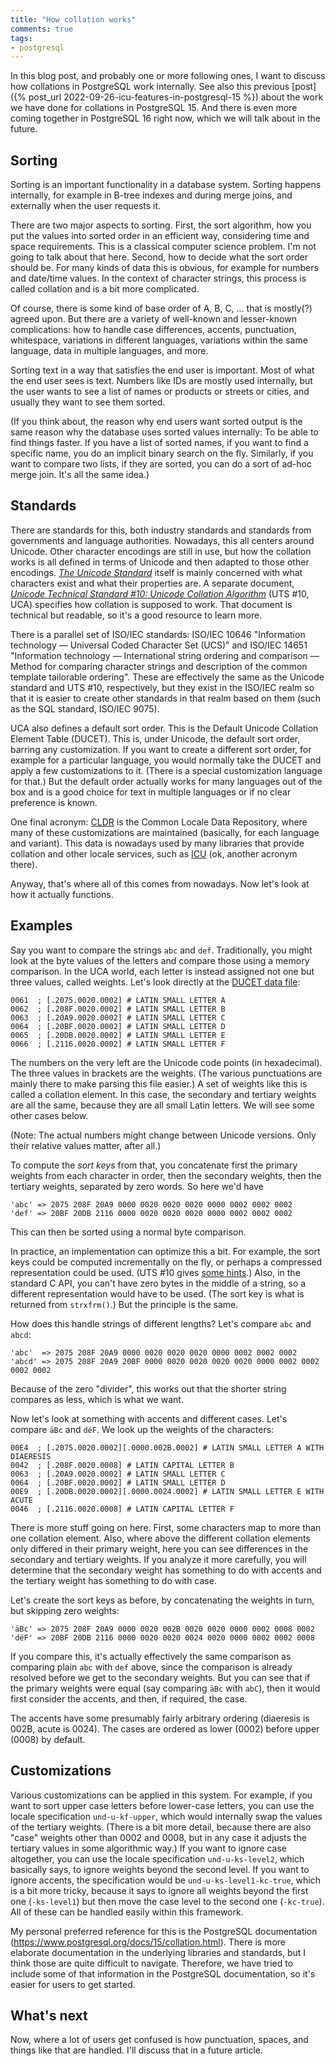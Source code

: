 ```yaml
---
title: "How collation works"
comments: true
tags:
- postgresql
---
```


In this blog post, and probably one or more following ones, I want to
discuss how collations in PostgreSQL work internally.  See also this
previous [post]({% post_url 2022-09-26-icu-features-in-postgresql-15
%}) about the work we have done for collations in PostgreSQL 15.  And
there is even more coming together in PostgreSQL 16 right now, which
we will talk about in the future.

## Sorting

Sorting is an important functionality in a database system.  Sorting
happens internally, for example in B-tree indexes and during merge
joins, and externally when the user requests it.

There are two major aspects to sorting.  First, the sort algorithm,
how you put the values into sorted order in an efficient way,
considering time and space requirements.  This is a classical computer
science problem.  I'm not going to talk about that here.  Second, how
to decide what the sort order should be.  For many kinds of data this
is obvious, for example for numbers and date/time values.  In the
context of character strings, this process is called collation and is
a bit more complicated.

Of course, there is some kind of base order of A, B, C, ... that is
mostly(?) agreed upon.  But there are a variety of well-known and
lesser-known complications: how to handle case differences, accents,
punctuation, whitespace, variations in different languages, variations
within the same language, data in multiple languages, and more.

Sorting text in a way that satisfies the end user is important.  Most
of what the end user sees is text.  Numbers like IDs are mostly used
internally, but the user wants to see a list of names or products or
streets or cities, and usually they want to see them sorted.

(If you think about, the reason why end users want sorted output is
the same reason why the database uses sorted values internally: To be
able to find things faster.  If you have a list of sorted names, if
you want to find a specific name, you do an implicit binary search on
the fly.  Similarly, if you want to compare two lists, if they are
sorted, you can do a sort of ad-hoc merge join.  It's all the same
idea.)

## Standards

There are standards for this, both industry standards and standards
from governments and language authorities.  Nowadays, this all centers
around Unicode.  Other character encodings are still in use, but how
the collation works is all defined in terms of Unicode and then
adapted to those other encodings.  [_The Unicode
Standard_](https://unicode.org/standard/standard.html) itself is
mainly concerned with what characters exist and what their properties
are.  A separate document, [_Unicode Technical Standard #10: Unicode
Collation Algorithm_](https://unicode.org/reports/tr10/) (UTS #10,
UCA) specifies how collation is supposed to work.  That document is
technical but readable, so it's a good resource to learn more.

There is a parallel set of ISO/IEC standards: ISO/IEC 10646
"Information technology — Universal Coded Character Set (UCS)" and
ISO/IEC 14651 "Information technology — International string ordering
and comparison — Method for comparing character strings and
description of the common template tailorable ordering".  These are
effectively the same as the Unicode standard and UTS #10,
respectively, but they exist in the ISO/IEC realm so that it is easier
to create other standards in that realm based on them (such as the SQL
standard, ISO/IEC 9075).

UCA also defines a default sort order.  This is the Default Unicode
Collation Element Table (DUCET).  This is, under Unicode, the default
sort order, barring any customization.  If you want to create a
different sort order, for example for a particular language, you would
normally take the DUCET and apply a few customizations to it.  (There
is a special customization language for that.)  But the default order
actually works for many languages out of the box and is a good choice
for text in multiple languages or if no clear preference is known.

One final acronym: [CLDR](https://cldr.unicode.org/) is the Common
Locale Data Repository, where many of these customizations are
maintained (basically, for each language and variant).  This data is
nowadays used by many libraries that provide collation and other
locale services, such as [ICU](https://icu.unicode.org/) (ok, another
acronym there).

Anyway, that's where all of this comes from nowadays.  Now let's look
at how it actually functions.

## Examples

Say you want to compare the strings `abc` and `def`.  Traditionally,
you might look at the byte values of the letters and compare those
using a memory comparison.  In the UCA world, each letter is instead
assigned not one but three values, called weights.  Let's look
directly at the [DUCET data
file](https://www.unicode.org/Public/UCA/latest/allkeys.txt):

	0061  ; [.2075.0020.0002] # LATIN SMALL LETTER A
	0062  ; [.208F.0020.0002] # LATIN SMALL LETTER B
	0063  ; [.20A9.0020.0002] # LATIN SMALL LETTER C
	0064  ; [.20BF.0020.0002] # LATIN SMALL LETTER D
	0065  ; [.20DB.0020.0002] # LATIN SMALL LETTER E
	0066  ; [.2116.0020.0002] # LATIN SMALL LETTER F

The numbers on the very left are the Unicode code points (in
hexadecimal).  The three values in brackets are the weights.  (The
various punctuations are mainly there to make parsing this file
easier.)  A set of weights like this is called a collation element.
In this case, the secondary and tertiary weights are all the same,
because they are all small Latin letters.  We will see some other
cases below.

(Note: The actual numbers might change between Unicode versions.  Only
their relative values matter, after all.)

To compute the _sort keys_ from that, you concatenate first the
primary weights from each character in order, then the secondary
weights, then the tertiary weights, separated by zero words.  So here
we'd have

	'abc' => 2075 208F 20A9 0000 0020 0020 0020 0000 0002 0002 0002
	'def' => 20BF 20DB 2116 0000 0020 0020 0020 0000 0002 0002 0002

This can then be sorted using a normal byte comparison.

In practice, an implementation can optimize this a bit.  For example,
the sort keys could be computed incrementally on the fly, or perhaps a
compressed representation could be used.  (UTS #10 gives [some
hints](https://unicode.org/reports/tr10/#Implementation_Notes).)
Also, in the standard C API, you can't have zero bytes in the middle
of a string, so a different representation would have to be used.
(The sort key is what is returned from `strxfrm()`.)  But the
principle is the same.

How does this handle strings of different lengths?  Let's compare
`abc` and `abcd`:

	'abc'  => 2075 208F 20A9 0000 0020 0020 0020 0000 0002 0002 0002
	'abcd' => 2075 208F 20A9 20BF 0000 0020 0020 0020 0020 0000 0002 0002 0002 0002

Because of the zero "divider", this works out that the shorter string
compares as less, which is what we want.

Now let's look at something with accents and different cases.  Let's
compare `äBc` and `déF`.  We look up the weights of the characters:

	00E4  ; [.2075.0020.0002][.0000.002B.0002] # LATIN SMALL LETTER A WITH DIAERESIS
	0042  ; [.208F.0020.0008] # LATIN CAPITAL LETTER B
	0063  ; [.20A9.0020.0002] # LATIN SMALL LETTER C
	0064  ; [.20BF.0020.0002] # LATIN SMALL LETTER D
	00E9  ; [.20DB.0020.0002][.0000.0024.0002] # LATIN SMALL LETTER E WITH ACUTE
	0046  ; [.2116.0020.0008] # LATIN CAPITAL LETTER F

There is more stuff going on here.  First, some characters map to more
than one collation element.  Also, where above the different collation
elements only differed in their primary weight, here you can see
differences in the secondary and tertiary weights.  If you analyze it
more carefully, you will determine that the secondary weight has
something to do with accents and the tertiary weight has something to
do with case.

Let's create the sort keys as before, by concatenating the weights in
turn, but skipping zero weights:

	'äBc' => 2075 208F 20A9 0000 0020 002B 0020 0020 0000 0002 0008 0002
	'déF' => 20BF 20DB 2116 0000 0020 0020 0024 0020 0000 0002 0002 0008

If you compare this, it's actually effectively the same comparison as
comparing plain `abc` with `def` above, since the comparison is
already resolved before we get to the secondary weights.  But you can
see that if the primary weights were equal (say comparing `äBc` with
`abC`), then it would first consider the accents, and then, if
required, the case.

The accents have some presumably fairly arbitrary ordering (diaeresis
is 002B, acute is 0024).  The cases are ordered as lower (0002) before
upper (0008) by default.

## Customizations

Various customizations can be applied in this system.  For example, if
you want to sort upper case letters before lower-case letters, you can
use the locale specification `und-u-kf-upper`, which would internally
swap the values of the tertiary weights.  (There is a bit more detail,
because there are also "case" weights other than 0002 and 0008, but in
any case it adjusts the tertiary values in some algorithmic way.)  If
you want to ignore case altogether, you can use the locale
specification `und-u-ks-level2`, which basically says, to ignore
weights beyond the second level.  If you want to ignore accents, the
specification would be `und-u-ks-level1-kc-true`, which is a bit more
tricky, because it says to ignore all weights beyond the first one
(`-ks-level1`) but then move the case level to the second one
(`-kc-true`).  All of these can be handled easily within this
framework.

My personal preferred reference for this is the PostgreSQL
documentation (<https://www.postgresql.org/docs/15/collation.html>).
There is more elaborate documentation in the underlying libraries and
standards, but I think those are quite difficult to navigate.
Therefore, we have tried to include some of that information in the
PostgreSQL documentation, so it's easier for users to get started.

## What's next

Now, where a lot of users get confused is how punctuation, spaces, and
things like that are handled.  I'll discuss that in a future article.

